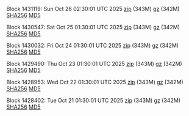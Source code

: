 Block 1431119: Sun Oct 26 02:30:01 UTC 2025 [zip](https://files.01coin.io/mainnet/2025-10-26/bootstrap.dat.zip) (343M) [gz](https://files.01coin.io/mainnet/2025-10-26/bootstrap.dat.tar.gz) (342M) [SHA256](https://files.01coin.io/mainnet/2025-10-26/sha256.txt) [MD5](https://files.01coin.io/mainnet/2025-10-26/md5.txt)

Block 1430547: Sat Oct 25 01:30:01 UTC 2025 [zip](https://files.01coin.io/mainnet/2025-10-25/bootstrap.dat.zip) (343M) [gz](https://files.01coin.io/mainnet/2025-10-25/bootstrap.dat.tar.gz) (342M) [SHA256](https://files.01coin.io/mainnet/2025-10-25/sha256.txt) [MD5](https://files.01coin.io/mainnet/2025-10-25/md5.txt)

Block 1430032: Fri Oct 24 01:30:01 UTC 2025 [zip](https://files.01coin.io/mainnet/2025-10-24/bootstrap.dat.zip) (343M) [gz](https://files.01coin.io/mainnet/2025-10-24/bootstrap.dat.tar.gz) (342M) [SHA256](https://files.01coin.io/mainnet/2025-10-24/sha256.txt) [MD5](https://files.01coin.io/mainnet/2025-10-24/md5.txt)

Block 1429490: Thu Oct 23 01:30:01 UTC 2025 [zip](https://files.01coin.io/mainnet/2025-10-23/bootstrap.dat.zip) (343M) [gz](https://files.01coin.io/mainnet/2025-10-23/bootstrap.dat.tar.gz) (342M) [SHA256](https://files.01coin.io/mainnet/2025-10-23/sha256.txt) [MD5](https://files.01coin.io/mainnet/2025-10-23/md5.txt)

Block 1428953: Wed Oct 22 01:30:01 UTC 2025 [zip](https://files.01coin.io/mainnet/2025-10-22/bootstrap.dat.zip) (343M) [gz](https://files.01coin.io/mainnet/2025-10-22/bootstrap.dat.tar.gz) (342M) [SHA256](https://files.01coin.io/mainnet/2025-10-22/sha256.txt) [MD5](https://files.01coin.io/mainnet/2025-10-22/md5.txt)

Block 1428402: Tue Oct 21 01:30:01 UTC 2025 [zip](https://files.01coin.io/mainnet/2025-10-21/bootstrap.dat.zip) (343M) [gz](https://files.01coin.io/mainnet/2025-10-21/bootstrap.dat.tar.gz) (342M) [SHA256](https://files.01coin.io/mainnet/2025-10-21/sha256.txt) [MD5](https://files.01coin.io/mainnet/2025-10-21/md5.txt)
